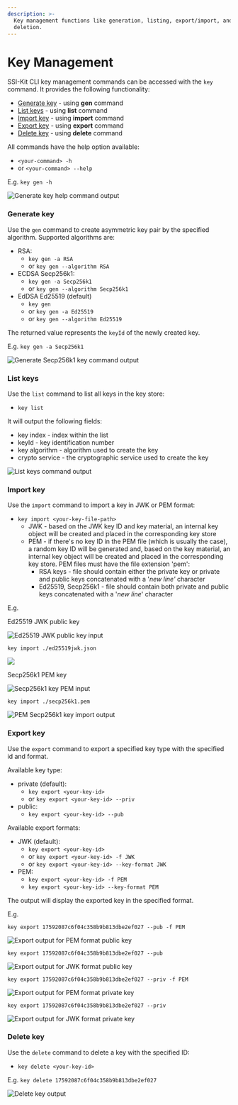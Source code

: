 ```yaml
---
description: >-
  Key management functions like generation, listing, export/import, and
  deletion.
---
```


# Key Management

SSI-Kit CLI key management commands can be accessed with the `key` command. It provides the following functionality:

* [Generate key](key-management.md#generate-key) - using **gen** command
* [List keys](key-management.md#list-keys) - using **list** command&#x20;
* [Import key](key-management.md#import-key) - using **import** command
* [Export key](key-management.md#export-key) - using **export** command
* [Delete key](key-management.md#delete-key) - using **delete** command

All commands have the help option available:

* `<your-command> -h`
* or `<your-command> --help`

E.g. `key gen -h`

![Generate key help command output](<../../.gitbook/assets/image (10).png>)

### Generate key

Use the `gen` command to create asymmetric key pair by the specified algorithm. Supported algorithms are:

* RSA:
  * `key gen -a RSA`
  * or `key gen --algorithm RSA`
* ECDSA Secp256k1:
  * `key gen -a Secp256k1`
  * or `key gen --algorithm Secp256k1`
* EdDSA Ed25519 (default)
  * `key gen`
  * or `key gen -a Ed25519`
  * or `key gen --algorithm Ed25519`

The returned value represents the `keyId` of the newly created key.

E.g. `key gen -a Secp256k1`

![Generate Secp256k1 key command output](../../.gitbook/assets/image.png)

### List keys

Use the `list` command to list all keys in the key store:

* `key list`

It will output the following fields:

* key index - index within the list
* keyId - key identification number
* key algorithm - algorithm used to create the key
* crypto service - the cryptographic service used to create the key

![List keys command output](../../.gitbook/assets/listKeys.png)

### Import key

Use the `import` command to import a key in JWK or PEM format:

* `key import <your-key-file-path>`
  * JWK - based on the JWK key ID and key material, an internal key object will be created and placed in the corresponding key store
  * PEM - if there's no key ID in the PEM file (which is usually the case), a random key ID will be generated and, based on the key material, an internal key object will be created and placed in the corresponding key store. PEM files must have the file extension 'pem':
    * RSA keys - file should contain either the private key or private and public keys concatenated with a '_new line'_ character
    * Ed25519, Secp256k1 - file should contain both private and public keys concatenated with a '_new line_' character

E.g.

Ed25519 JWK public key

![Ed25519 JWK public key input](<../../.gitbook/assets/image (8).png>)

`key import ./ed25519jwk.json`

![](<../../.gitbook/assets/image (3).png>)

Secp256k1 PEM key

![Secp256k1 key PEM input](<../../.gitbook/assets/image (7).png>)

`key import ./secp256k1.pem`

![PEM Secp256k1 key import output](<../../.gitbook/assets/image (13).png>)

### Export key

Use the `export` command to export a specified key type with the specified id and format.

Available key type:

* private (default):
  * `key export <your-key-id>`
  * or `key export <your-key-id> --priv`
* public:
  * `key export <your-key-id> --pub`

Available export formats:

* JWK (default):
  * `key export <your-key-id>`
  * or `key export <your-key-id> -f JWK`
  * or `key export <your-key-id> --key-format JWK`
* PEM:
  * `key export <your-key-id> -f PEM`
  * `key export <your-key-id> --key-format PEM`

The output will display the exported key in the specified format.

E.g.&#x20;

`key export 17592087c6f04c358b9b813dbe2ef027 --pub -f PEM`

![Export output for PEM format public key](<../../.gitbook/assets/image (12).png>)

`key export 17592087c6f04c358b9b813dbe2ef027 --pub`

![Export output for JWK format public key](<../../.gitbook/assets/image (2).png>)

`key export 17592087c6f04c358b9b813dbe2ef027 --priv -f PEM`

![Export output for PEM format private key](<../../.gitbook/assets/image (5).png>)

`key export 17592087c6f04c358b9b813dbe2ef027 --priv`

![Export output for JWK format private key](<../../.gitbook/assets/image (6).png>)

### Delete key

Use the `delete` command to delete a key with the specified ID:

* `key delete <your-key-id>`

E.g. `key delete 17592087c6f04c358b9b813dbe2ef027`

![Delete key output](<../../.gitbook/assets/image (1).png>)
